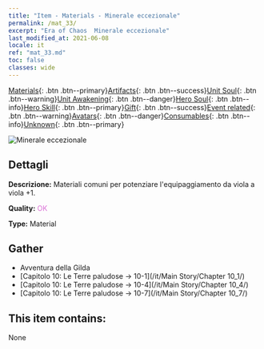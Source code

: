 ```yaml
---
title: "Item - Materials - Minerale eccezionale"
permalink: /mat_33/
excerpt: "Era of Chaos  Minerale eccezionale"
last_modified_at: 2021-06-08
locale: it
ref: "mat_33.md"
toc: false
classes: wide
---
```

 [Materials](/ItemsIT/){: .btn .btn--primary}[Artifacts](/ItemsIT/Artifacts/){: .btn .btn--success}[Unit Soul](/ItemsIT/UnitSoul/){: .btn .btn--warning}[Unit Awakening](/ItemsIT/UnitAwakening/){: .btn .btn--danger}[Hero Soul](/ItemsIT/HeroSoul/){: .btn .btn--info}[Hero Skill](/ItemsIT/HeroSkill/){: .btn .btn--primary}[Gift](/ItemsIT/Gift/){: .btn .btn--success}[Event related](/ItemsIT/Events/){: .btn .btn--warning}[Avatars](/ItemsIT/Avatars/){: .btn .btn--danger}[Consumables](/ItemsIT/Consumables/){: .btn .btn--info}[Unknown](/ItemsIT/Unknown/){: .btn .btn--primary}

 ![Minerale eccezionale](/images/t/i_cailiao_kuangshi2.png)

## Dettagli
 **Descrizione:** Materiali comuni per potenziare l'equipaggiamento da viola a viola +1.

 **Quality:** <span style="color: #DA70D6">OK</span>

 **Type:** Material

## Gather

*    Avventura della Gilda 
*    [Capitolo 10: Le Terre paludose -> 10-1](/it/Main Story/Chapter 10_1/) 
*    [Capitolo 10: Le Terre paludose -> 10-4](/it/Main Story/Chapter 10_4/) 
*    [Capitolo 10: Le Terre paludose -> 10-7](/it/Main Story/Chapter 10_7/) 

## This item contains:

  None

